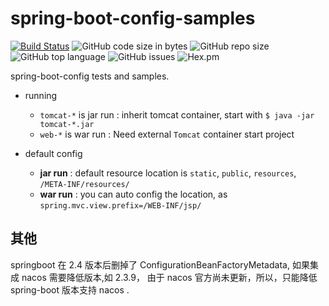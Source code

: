 # spring-boot-config-samples

[![Build Status](https://travis-ci.org/tomoncle/spring-boot-config-samples.svg?branch=master)][travis] ![GitHub code size in bytes](https://img.shields.io/github/languages/code-size/tomoncle/spring-boot-config-samples.svg) ![GitHub repo size](https://img.shields.io/github/repo-size/tomoncle/spring-boot-config-samples.svg?color=green&logoColor=green) ![GitHub top language](https://img.shields.io/github/languages/top/tomoncle/spring-boot-config-samples.svg?color=yes) ![GitHub issues](https://img.shields.io/github/issues/tomoncle/spring-boot-config-samples.svg) ![Hex.pm](https://img.shields.io/hexpm/l/plug.svg)

spring-boot-config tests and samples.

* running
  * `tomcat-*` is jar run : inherit tomcat container, start with `$ java -jar tomcat-*.jar`
  * `web-*` is war run : Need external `Tomcat` container start project

* default config
  * **jar run** : default resource location is `static`, `public`, `resources`, `/META-INF/resources/`
  * **war run** : you can auto config the location, as `spring.mvc.view.prefix=/WEB-INF/jsp/`
  
## 其他

springboot 在 2.4 版本后删掉了 ConfigurationBeanFactoryMetadata, 如果集成 nacos 需要降低版本,如 2.3.9，
由于 nacos 官方尚未更新，所以，只能降低 spring-boot 版本支持 nacos .  
 
 
 [travis]: https://travis-ci.org/tomoncle/spring-boot-config-samples